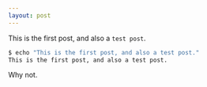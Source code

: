 ```yaml
---
layout: post
---
```


This is the first post, and also a `test post`.

```bash
$ echo "This is the first post, and also a test post."
This is the first post, and also a test post.
```

Why not.